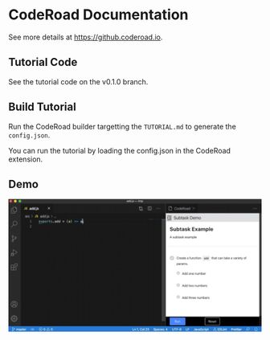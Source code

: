 # CodeRoad Documentation

See more details at https://github.coderoad.io.


## Tutorial Code

See the tutorial code on the v0.1.0 branch.

## Build Tutorial

Run the CodeRoad builder targetting the `TUTORIAL.md` to generate the `config.json`.

You can run the tutorial by loading the config.json in the CodeRoad extension.

## Demo

![subtask-demo](./subtask-demo.gif)